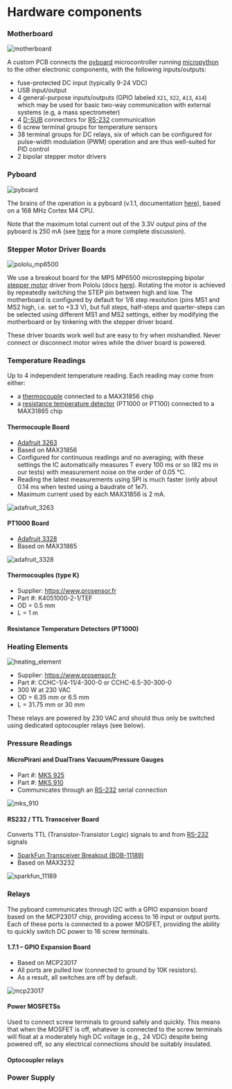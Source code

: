 # Hardware components

### Motherboard

![motherboard](pictures/motherboard.png)

A custom PCB connects the [pyboard](https://store.micropython.org/product/PYBv1.1) microcontroller running [micropython](https://docs.micropython.org/en/latest/index.html) to the other electronic components, with the following inputs/outputs:

* fuse-protected DC input (typically 9-24 VDC)
* USB input/output
* 4 general-purpose inputs/outputs (GPIO labeled `X21`, `X22`, `A13`, `A14`) which may be used  for basic two-way communication with external systems (e.g, a mass spectrometer)
* 4 [D-SUB](https://en.wikipedia.org/wiki/D-subminiature) connectors for [RS-232](https://en.wikipedia.org/wiki/RS-232) communication
* 6 screw terminal groups for temperature sensors
* 38 terminal groups for DC relays, six of which can be configured for pulse-width modulation (PWM) operation and are thus well-suited for PID control
* 2 bipolar stepper motor drivers

### Pyboard

![pyboard](pictures/pyboard.png)

The brains of the operation is a pyboard (v.1.1, documentation [here](https://docs.micropython.org/en/latest/pyboard/quickref.html)), based on a 168 MHz Cortex M4 CPU.

Note that the maximum total current out of the 3.3V output pins of the pyboard is 250 mA (see [here](https://forum.micropython.org/viewtopic.php?t=9329) for a more complete discussion).

### Stepper Motor Driver Boards

![pololu_mp6500](pictures/pololu_mp6500.png)

We use a breakout board for the MPS MP6500 microstepping bipolar [stepper motor](https://en.wikipedia.org/wiki/Stepper_motor) driver from Pololu (docs [here](https://www.pololu.com/product/2966)). Rotating the motor is achieved by repeatedly switching the STEP pin between high and low. The motherboard is configured by default for 1/8 step resolution (pins MS1 and MS2 high, i.e. set to +3.3 V), but full steps, half-steps and quarter-steps can be selected using different MS1 and MS2 settings, either by modifying the motherboard or by tinkering with the stepper driver board.

These driver boards work well but are easy to fry when mishandled. Never connect or disconnect motor wires while the driver board is powered.

### Temperature Readings

Up to 4 independent temperature reading. Each reading may come from either:

* a [thermocouple](https://en.wikipedia.org/wiki/Thermocouple) connected to a MAX31856 chip
* a [resistance temperature detector](https://en.wikipedia.org/wiki/Resistance_thermometer) (PT1000 or PT100) connected to a MAX31865 chip

#### Thermocouple Board

* [Adafruit 3263](https://www.adafruit.com/product/3263)
* Based on MAX31856
* Configured for continuous readings and no averaging; with these settings the IC automatically measures T every 100 ms or so (82 ms in our tests) with measurement noise on the order of 0.05 °C.
* Reading the latest measurements using SPI is much faster (only about 0.14 ms when tested using a baudrate of 1e7).
* Maximum current used by each MAX31856 is 2 mA.

![adafruit_3263](pictures/adafruit_3263.png)

#### PT1000 Board

* [Adafruit 3328](https://www.adafruit.com/product/3328)
* Based on MAX31865

![adafruit_3328](pictures/adafruit_3328.png)

#### Thermocouples (type K)

* Supplier: https://www.prosensor.fr
* Part #: K4051000-2-1/TEF
* OD = 0.5 mm
* L = 1 m

#### Resistance Temperature Detectors  (PT1000)

### Heating Elements
![heating_element](pictures/heating_element.png)

* Supplier: https://www.prosensor.fr
* Part #: CCHC-1/4-11/4-300-0 or CCHC-6.5-30-300-0
* 300 W at 230 VAC
* OD = 6.35 mm or 6.5 mm
* L = 31.75 mm or 30 mm

These relays are powered by 230 VAC and should thus only be switched using dedicated optocoupler relays (see below). 

### Pressure Readings

#### MicroPirani and DualTrans Vacuum/Pressure Gauges

* Part #: [MKS 925](https://www.mksinst.com/f/925-micro-pirani-vacuum-transducer)
* Part #: [MKS 910](https://www.mksinst.com/f/910-micro-pirani-vacuum-transducer)
* Communicates through an [RS-232](https://en.wikipedia.org/wiki/RS-232) serial connection

![mks_910](pictures/mks_910.png)

#### RS232 / TTL Transceiver Board

Converts TTL (Transistor-Transistor Logic) signals to and from [RS-232](https://en.wikipedia.org/wiki/RS-232) signals

* [SparkFun Transceiver Breakout (BOB-11189)](https://www.sparkfun.com/products/11189)
* Based on MAX3232

![sparkfun_11189](pictures/sparkfun_11189.png)

### Relays

The pyboard communicates through I2C with a GPIO expansion board based on the MCP23017 chip, providing access to 16 input or output ports. Each of these ports is connected to a power MOSFET, providing the ability to quickly switch DC power to 16 screw terminals.

#### 1.7.1 – GPIO Expansion Board

* Based on MCP23017
* All ports are pulled low (connected to ground by 10K resistors).
* As a result, all switches are off by default.

![mcp23017](pictures/mcp23017.png)

#### Power MOSFETSs

Used to connect screw terminals to ground safely and quickly. This means that when the MOSFET is off, whatever is connected to the screw terminals will float at a moderately high DC voltage (e.g., 24 VDC) despite being powered off, so any electrical connections should be suitably insulated.

#### Optocoupler relays

### Power Supply
